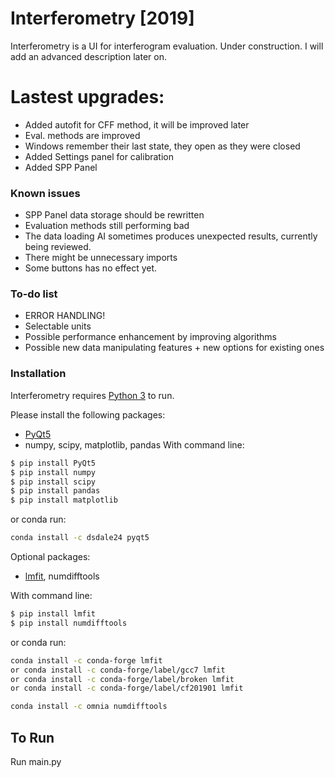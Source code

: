 # Interferometry [2019]


Interferometry is a UI for interferogram evaluation. Under construction.
I will add an advanced description later on. 

# Lastest upgrades:
  - Added autofit for CFF method, it will be improved later
  - Eval. methods are improved
  - Windows remember their last state, they open as they were closed
  - Added Settings panel for calibration
  - Added SPP Panel

### Known issues
* SPP Panel data storage should be rewritten
* Evaluation methods still performing bad
* The data loading AI sometimes produces unexpected results, currently being reviewed.
* There might be unnecessary imports
* Some buttons has no effect yet.


### To-do list

* ERROR HANDLING!
* Selectable units
* Possible performance enhancement by improving algorithms
* Possible new data manipulating features + new options for existing ones


### Installation

Interferometry requires [Python 3](https://www.python.org/downloads/) to run.

Please install the following packages:
* [PyQt5](https://pypi.org/project/PyQt5/)
* numpy, scipy, matplotlib, pandas
With command line:
```sh
$ pip install PyQt5
$ pip install numpy
$ pip install scipy
$ pip install pandas
$ pip install matplotlib
```
or conda run:
```sh
conda install -c dsdale24 pyqt5
```
Optional packages:
* [lmfit](https://lmfit.github.io/lmfit-py/), numdifftools

With command line:
```sh
$ pip install lmfit
$ pip install numdifftools
```
or conda run:

```sh
conda install -c conda-forge lmfit
or conda install -c conda-forge/label/gcc7 lmfit
or conda install -c conda-forge/label/broken lmfit
or conda install -c conda-forge/label/cf201901 lmfit 

conda install -c omnia numdifftools
```

## To Run
Run main.py
